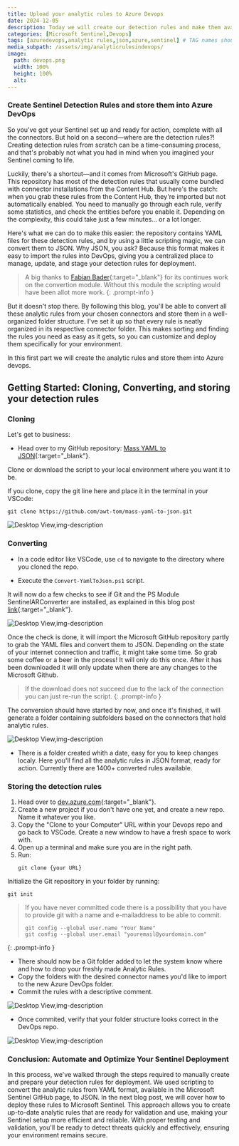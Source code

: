 ```yaml
---
title: Upload your analytic rules to Azure Devops
date: 2024-12-05
description: Today we will create our detection rules and make them available in Azure Devops
categories: [Microsoft Sentinel,Devops]
tags: [azuredevops,analytic rules,json,azure,sentinel] # TAG names should always be lowercase
media_subpath: /assets/img/analyticrulesindevops/
image:
  path: devops.png
  width: 100%
  height: 100%
  alt:
---
```


### Create Sentinel Detection Rules and store them into Azure DevOps

So you've got your Sentinel set up and ready for action, complete with all the connectors. But hold on a second—where are the detection rules?! Creating detection rules from scratch can be a time-consuming process, and that's probably not what you had in mind when you imagined your Sentinel coming to life.

Luckily, there's a shortcut—and it comes from Microsoft's GitHub page. This repository has most of the detection rules that usually come bundled with connector installations from the Content Hub. But here's the catch: when you grab these rules from the Content Hub, they're imported but not automatically enabled. You need to manually go through each rule, verify some statistics, and check the entities before you enable it. Depending on the complexity, this could take just a few minutes... or a lot longer.

Here's what we can do to make this easier: the repository contains YAML files for these detection rules, and by using a little scripting magic, we can convert them to JSON. Why JSON, you ask? Because this format makes it easy to import the rules into DevOps, giving you a centralized place to manage, update, and stage your detection rules for deployment. 

> A big thanks to [Fabian Bader](https://cloudbrothers.info/){:target="_blank"} for its continues work on the convertion module. Without this module the scripting would have been allot more work.
{: .prompt-info }

But it doesn't stop there. By following this blog, you'll be able to convert all these analytic rules from your chosen connectors and store them in a well-organized folder structure. I've set it up so that every rule is neatly organized in its respective connector folder. This makes sorting and finding the rules you need as easy as it gets, so you can customize and deploy them specifically for your environment.

In this first part we will create the analytic rules and store them into Azure devops.

## Getting Started: Cloning, Converting, and storing your detection rules


### Cloning
Let's get to business:

- Head over to my GitHub repository: [Mass YAML to JSON](https://github.com/awt-tom/mass-yaml-to-json){:target="_blank"}.

Clone or download the script to your local environment where you want it to be.

If you clone, copy the git line here and place it in the terminal in your VSCode:
   ```
   git clone https://github.com/awt-tom/mass-yaml-to-json.git
   ```
![Desktop View,img-description](gitclone.jpg)

### Converting

- In a code editor like VSCode, use `cd` to navigate to the directory where you cloned the repo.

- Execute the `Convert-YamlToJson.ps1` script.

It will now do a few checks to see if Git and the PS Module SentinelARConverter are installed, as explained in this blog post [link](https://azurewithtom.com/posts/Generate-ready-to-use-analytic-rules/){:target="_blank"}.

![Desktop View,img-description](downloadgithub.jpg)

Once the check is done, it will import the Microsoft GitHub repository partly to grab the YAML files and convert them to JSON. Depending on the state of your internet connection and traffic, it might take some time. So grab some coffee or a beer in the process! It will only do this once. After it has been downloaded it will only update when there are any changes to the Microsoft Github.

> If the download does not succeed due to the lack of the connection you can just re-run the script.
{: .prompt-info }

The conversion should have started by now, and once it's finished, it will generate a folder containing subfolders based on the connectors that hold analytic rules.

![Desktop View,img-description](scriptfinished.jpg)


- There is a folder created whith a date, easy for you to keep changes localy. Here you'll find all the analytic rules in JSON format, ready for action. Currently there are 1400+ converted rules available.

### Storing the detection rules

1. Head over to [dev.azure.com](https://dev.azure.com){:target="_blank"}.
2. Create a new project if you don't have one yet, and create a new repo. Name it whatever you like.
3. Copy the "Clone to your Computer" URL within your Devops repo and go back to VSCode. Create a new window to have a fresh space to work with.
4. Open up a terminal and make sure you are in the right path.
5. Run:
   ```
   git clone {your URL}
   ```
Initialize the Git repository in your folder by running:

   ```
   git init
   ```

> If you have never committed code there is a possibility that you have to provide git with a name and e-mailaddress to be able to commit.
> ```
> git config --global user.name "Your Name"
> git config --global user.email "youremail@yourdomain.com"
> ```
{: .prompt-info }

- There should now be a Git folder added to let the system know where and how to drop your freshly made Analytic Rules.
- Copy the folders with the desired connector names you'd like to import to the new Azure DevOps folder.
- Commit the rules with a descriptive comment.

![Desktop View,img-description](commitrules.jpg)

- Once commited, verify that your folder structure looks correct in the DevOps repo.

![Desktop View,img-description](devopsfolders.jpg)


### Conclusion: Automate and Optimize Your Sentinel Deployment

In this process, we've walked through the steps required to manually create and prepare your detection rules for deployment. We used scripting to convert the analytic rules from YAML format, available in the Microsoft Sentinel GitHub page, to JSON. In the next blog post, we will cover how to deploy these rules to Microsoft Sentinel. This approach allows you to create up-to-date analytic rules that are ready for validation and use, making your Sentinel setup more efficient and reliable. With proper testing and validation, you'll be ready to detect threats quickly and effectively, ensuring your environment remains secure.
